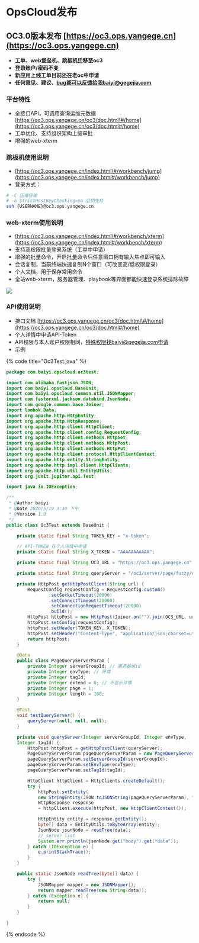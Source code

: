# OpsCloud发布

## OC3.0版本发布 [https://oc3.ops.yangege.cn](https://oc3.ops.yangege.cn)

* **工单、web堡垒机、跳板机迁移至oc3**
* **登录账户/密码不变**
* **新应用上线工单目前还在老oc中申请**
* **任何意见、建议、bug都可以反馈给我baiyi@gegejia.com**

###  平台特性

* 全接口API，可调用查询运维元数据 [https://oc3.ops.yangege.cn/oc3/doc.html\#/home](https://oc3.ops.yangege.cn/oc3/doc.html#/home)
* 工单优化、支持组织架构上级审批
* 增强的web-xterm

### 跳板机使用说明

* [https://oc3.ops.yangege.cn/index.html\#/workbench/jump](https://oc3.ops.yangege.cn/index.html#/workbench/jump)
* 登录方式：

```bash
# -C 压缩传输
# -o StrictHostKeyChecking=no 公钥免检
ssh {USERNAME}@oc3.ops.yangege.cn
```

### web-xterm使用说明

* [https://oc3.ops.yangege.cn/index.html\#/workbench/xterm](https://oc3.ops.yangege.cn/index.html#/workbench/xterm)
* 支持高权限批量登录系统（工单中申请）
* 增强的批量命令，开启批量命令后任意窗口拥有输入焦点即可输入
* 会话复制，当前终端快速复制N个窗口（可改变高/低权限登录）
* 个人文档，用于保存常用命令
* 全站web-xterm，服务器管理、playbook等界面都能快速登录系统排除故障

![](https://opscloud-store.oss-cn-hangzhou.aliyuncs.com/github/gif/oc-webxterm-2.gif)

### API使用说明

* 接口文档 [https://oc3.ops.yangege.cn/oc3/doc.html\#/home](https://oc3.ops.yangege.cn/oc3/doc.html#/home)
* 个人详情中申请API-Token
* API权限与本人账户权限相同，特殊权限找baiyi@gegejia.com申请
* 示例

{% code title="Oc3Test.java" %}
```java
package com.baiyi.opscloud.oc3test;

import com.alibaba.fastjson.JSON;
import com.baiyi.opscloud.BaseUnit;
import com.baiyi.opscloud.common.util.JSONMapper;
import com.fasterxml.jackson.databind.JsonNode;
import com.google.common.base.Joiner;
import lombok.Data;
import org.apache.http.HttpEntity;
import org.apache.http.HttpResponse;
import org.apache.http.client.HttpClient;
import org.apache.http.client.config.RequestConfig;
import org.apache.http.client.methods.HttpGet;
import org.apache.http.client.methods.HttpPost;
import org.apache.http.client.methods.HttpPut;
import org.apache.http.client.protocol.HttpClientContext;
import org.apache.http.entity.StringEntity;
import org.apache.http.impl.client.HttpClients;
import org.apache.http.util.EntityUtils;
import org.junit.jupiter.api.Test;

import java.io.IOException;

/**
 * @Author baiyi
 * @Date 2020/5/19 3:30 下午
 * @Version 1.0
 */
public class Oc3Test extends BaseUnit {

    private static final String TOKEN_KEY = "x-token";

    // API-TOKEN 在个人详情中申请
    private static final String X_TOKEN = "AAAAAAAAAAA";

    private static final String OC3_URL = "https://oc3.ops.yangege.cn";

    private static final String queryServer = "/oc3/server/page/fuzzy/query";

    private HttpPost getHttpPostClient(String url) {
        RequestConfig requestConfig = RequestConfig.custom()
                .setSocketTimeout(20000)
                .setConnectTimeout(20000)
                .setConnectionRequestTimeout(20000)
                .build();
        HttpPost httpPost = new HttpPost(Joiner.on("").join(OC3_URL, url));
        httpPost.setConfig(requestConfig);
        httpPost.setHeader(TOKEN_KEY, X_TOKEN);
        httpPost.setHeader("Content-Type", "application/json;charset=utf-8");
        return httpPost;
    }

    @Data
    public class PageQueryServerParam {
        private Integer serverGroupId; // 服务器组id
        private Integer envType; // 环境
        private Integer tagId;
        private Integer extend = 0; // 不显示详情
        private Integer page = 1;
        private Integer length = 100;
    }

    @Test
    void testQueryServer() {
        queryServer(null, null, null);
    }

    private void queryServer(Integer serverGroupId, Integer envType, 
    Integer tagId) {
        HttpPost httpPost = getHttpPostClient(queryServer);
        PageQueryServerParam pageQueryServerParam = new PageQueryServerParam();
        pageQueryServerParam.setServerGroupId(serverGroupId);
        pageQueryServerParam.setEnvType(envType);
        pageQueryServerParam.setTagId(tagId);

        HttpClient httpClient = HttpClients.createDefault();
        try {
            httpPost.setEntity(
            new StringEntity(JSON.toJSONString(pageQueryServerParam), "utf-8"));
            HttpResponse response 
            = httpClient.execute(httpPost, new HttpClientContext());

            HttpEntity entity = response.getEntity();
            byte[] data = EntityUtils.toByteArray(entity);
            JsonNode jsonNode = readTree(data);
            // server list
            System.err.println(jsonNode.get("body").get("data"));
        } catch (IOException e) {
            e.printStackTrace();
        }
    }

    public static JsonNode readTree(byte[] data) {
        try {
            JSONMapper mapper = new JSONMapper();
            return mapper.readTree(new String(data));
        } catch (Exception e) {
            return null;
        }
    }

}

```
{% endcode %}



